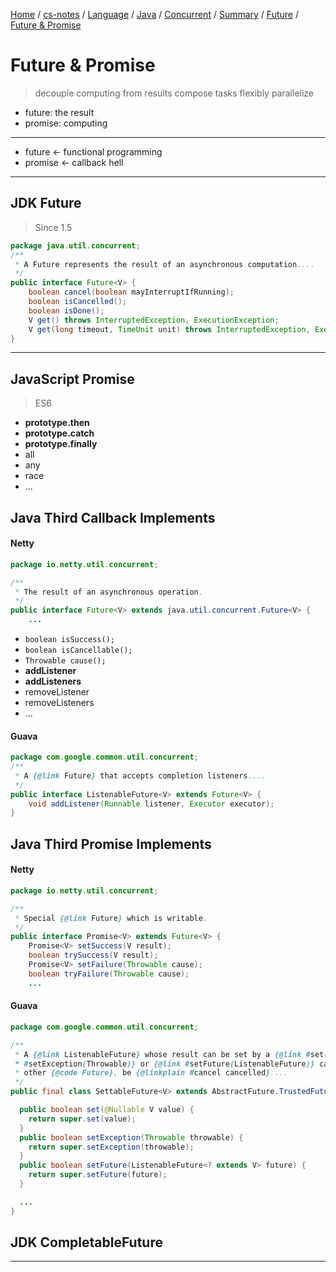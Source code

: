[Home](https://mengxianbin.github.io) /
[cs-notes](https://mengxianbin.github.io/cs-notes/site) /
[Language](https://mengxianbin.github.io/cs-notes/site/Language) /
[Java](https://mengxianbin.github.io/cs-notes/site/Language/Java) /
[Concurrent](https://mengxianbin.github.io/cs-notes/site/Language/Java/Concurrent) /
[Summary](https://mengxianbin.github.io/cs-notes/site/Language/Java/Concurrent/Summary) /
[Future](https://mengxianbin.github.io/cs-notes/site/Language/Java/Concurrent/Summary/Future) /
[Future & Promise](https://mengxianbin.github.io/cs-notes/site/Language/Java/Concurrent/Summary/Future/Future%20&%20Promise)

# Future & Promise

> decouple computing from results
> compose tasks flexibly
> parallelize

- future: the result
- promise: computing

---

- future <- functional programming
- promise <- callback hell

---

## JDK Future

> Since 1.5

```java
package java.util.concurrent;
/**
 * A Future represents the result of an asynchronous computation....
 */
public interface Future<V> {
    boolean cancel(boolean mayInterruptIfRunning);
    boolean isCancelled();
    boolean isDone();
    V get() throws InterruptedException, ExecutionException;
    V get(long timeout, TimeUnit unit) throws InterruptedException, ExecutionException, TimeoutException;
}
```

---

## JavaScript Promise

> ES6

- **prototype.then**
- **prototype.catch**
- **prototype.finally**
- all
- any
- race
- ...

## Java Third Callback Implements

#### Netty

```java
package io.netty.util.concurrent;

/**
 * The result of an asynchronous operation.
 */
public interface Future<V> extends java.util.concurrent.Future<V> {
    ...
```

- `boolean isSuccess();`
- `boolean isCancellable();`
- `Throwable cause();`
- **addListener**
- **addListeners**
- removeListener
- removeListeners
- ...

#### Guava

```java
package com.google.common.util.concurrent;
/**
 * A {@link Future} that accepts completion listeners....
 */
public interface ListenableFuture<V> extends Future<V> {
    void addListener(Runnable listener, Executor executor);
}
```

## Java Third Promise Implements

#### Netty

```java
package io.netty.util.concurrent;

/**
 * Special {@link Future} which is writable.
 */
public interface Promise<V> extends Future<V> {
    Promise<V> setSuccess(V result);
    boolean trySuccess(V result);
    Promise<V> setFailure(Throwable cause);
    boolean tryFailure(Throwable cause);
    ...
```

#### Guava

```java
package com.google.common.util.concurrent;

/**
 * A {@link ListenableFuture} whose result can be set by a {@link #set(Object)}, {@link
 * #setException(Throwable)} or {@link #setFuture(ListenableFuture)} call. It can also, like any
 * other {@code Future}, be {@linkplain #cancel cancelled}....
 */
public final class SettableFuture<V> extends AbstractFuture.TrustedFuture<V> {

  public boolean set(@Nullable V value) {
    return super.set(value);
  }
  public boolean setException(Throwable throwable) {
    return super.setException(throwable);
  }
  public boolean setFuture(ListenableFuture<? extends V> future) {
    return super.setFuture(future);
  }

  ...
}
```

## JDK CompletableFuture

---
